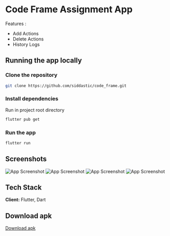 # Code Frame Assignment App

Features :
- Add Actions
- Delete Actions
- History Logs

## Running the app locally

### Clone the repository

```bash
git clone https://github.com/siddastic/code_frame.git
```

### Install dependencies

Run in project root directory

```bash
flutter pub get
```

### Run the app

```bash
flutter run
```

## Screenshots

![App Screenshot](
    https://github.com/siddastic/code_frame/blob/main/screenshots/ss1.jpeg?raw=true
    )
![App Screenshot](
    https://github.com/siddastic/code_frame/blob/main/screenshots/ss2.jpeg?raw=true
    )
![App Screenshot](
    https://github.com/siddastic/code_frame/blob/main/screenshots/ss3.jpeg?raw=true
    )
![App Screenshot](
    https://github.com/siddastic/code_frame/blob/main/screenshots/ss4.jpeg?raw=true
    )


## Tech Stack

**Client:** Flutter, Dart


## Download apk

[Download apk](https://github.com/siddastic/code_frame/releases/download/v1/code_frame.apk)